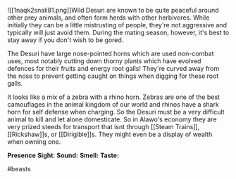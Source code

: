 

![[1naqk2snali81.png]]Wild Desuri are known to be quite peaceful around other prey animals, and often form herds with other herbivores. While initially they can be a little mistrusting of people, they're not aggressive and typically will just avoid them. During the mating season, however, it's best to stay away if you don't wish to be gored.

The Desuri have large nose-pointed horns which are used  non-combat uses, most notably cutting down thorny plants which have evolved defences for their fruits and energy root galls! They're curved away from the nose to prevent getting caught on things when digging for these root galls.

It looks like a mix of a zebra with a rhino horn. Zebras are one of the best camouflages in the animal kingdom of our world and rhinos have a shark horn for self defense when charging. So the Desuri must be a very difficult animal to kill and let alone domesticate. So in Alawo's economy they are very prized steeds for transport that isnt through [[Steam Trains]], [[Rickshaw]]s, or [[Dirigible]]s. They might even be a display of wealth when owning one.

**Presence**
**Sight**: 
**Sound:** 
**Smell:** 
**Taste:** 

#beasts 